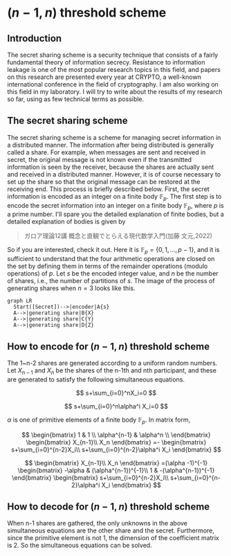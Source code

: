 # $(n-1,n)$ threshold scheme
## Introduction
The secret sharing scheme is a security technique that consists of a fairly fundamental theory of information secrecy. Resistance to information leakage is one of the most popular research topics in this field, and papers on this research are presented every year at CRYPTO, a well-known international conference in the field of cryptography.
I am also working on this field in my laboratory. I will try to write about the results of my research so far, using as few technical terms as possible.

## The secret sharing scheme
The secret sharing scheme is a scheme for managing secret information in a distributed manner. The information after being distributed is generally called a share. For example, when messages are sent and received in secret, the original message is not known even if the transmitted information is seen by the receiver, because the shares are actually sent and received in a distributed manner. However, it is of course necessary to set up the share so that the original message can be restored at the receiving end.
This process is briefly described below. First, the secret information is encoded as an integer on a finite body $`\mathbb{F}_{p}`$. The first step is to encode the secret information into an integer on a finite body $`\mathbb{F}_{p}`$, where $`p`$ is a prime number. I'll spare you the detailed explanation of finite bodies, but a detailed explanation of bodies is given by
>ガロア理論12講 概念と直観でとらえる現代数学入門(加藤 文元,2022)

So if you are interested, check it out. Here it is $`\mathbb{F}_{p}=\lbrace0,1,\ldots,p-1\rbrace`$, and it is sufficient to understand that the four arithmetic operations are closed on the set by defining them in terms of the remainder operations (modulo operations) of $`p`$. Let $`s`$ be the encoded integer value, and $`n`$ be the number of shares, i.e., the number of partitions of $`s`$. The image of the process of generating shares when $`n=3`$ looks like this.
```mermaid
graph LR
  Start([Secret])-->|encoder|A{s}
  A-->|generating share|B{X}
  A-->|generating share|C{Y}
  A-->|generating share|D{Z}
```

## How to encode for $(n-1,n)$ threshold scheme
The 1~n-2 shares are generated according to a uniform random numbers.
Let $X_{n-1}$ and $X_n$ be the shares of the n-1th and nth participant, and these are generated to satisfy the following simultaneous equations.

$$
s+\sum_{i=0}^nX_i=0
$$

$$
s+\sum_{i=0}^n\alpha^i X_i=0
$$

$\alpha$ is one of primitive elements of a finite body $`\mathbb{F}_{p}`$. In matrix form,

$$
\begin{bmatrix}
1 & 1 \\
\alpha^{n-1} & \alpha^n \\
\end{bmatrix}
\begin{bmatrix}
X_{n-1}\\
X_n
\end{bmatrix}
=-
\begin{bmatrix}
s+\sum_{i=0}^{n-2}X_i\\
s+\sum_{i=0}^{n-2}\alpha^i X_i
\end{bmatrix}
$$

$$
\begin{bmatrix}
X_{n-1}\\
X_n
\end{bmatrix}
=(\alpha -1)^{-1}
\begin{bmatrix}
-\alpha & (\alpha^{n-1})^{-1}\\
1 & -(\alpha^{n-1})^{-1}
\end{bmatrix}
\begin{bmatrix}
s+\sum_{i=0}^{n-2}X_i\\
s+\sum_{i=0}^{n-2}\alpha^i X_i
\end{bmatrix}
$$

## How to decode for $(n-1,n)$ threshold scheme
When n-1 shares are gathered, the only unknowns in the above simultaneous equations are the other share and the secret.
Furthermore, since the primitive element is not 1, the dimension of the coefficient matrix is 2.
So the simultaneous equations can be solved.
